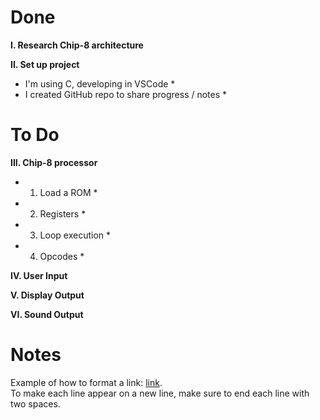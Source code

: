 # Done  

**I. Research Chip-8 architecture**  

**II. Set up project**  
  * I'm using C, developing in VSCode  * 
  * I created GitHub repo to share progress / notes  *    

# To Do  

**III. Chip-8 processor**  
  * 1. Load a ROM  * 
  * 2. Registers  * 
  * 3. Loop execution  * 
  * 4. Opcodes  * 

**IV. User Input**  

**V. Display Output**  

**VI. Sound Output**  

# Notes  
Example of how to format a link: [link](https://www.example.com).  
To make each line appear on a new line, make sure to end each line with two spaces.  
